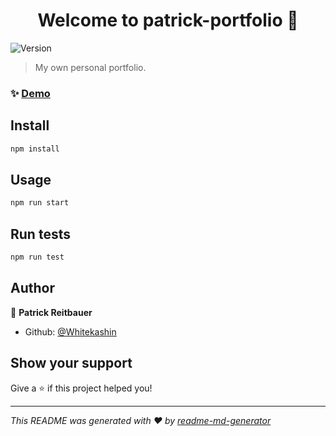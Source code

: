 <h1 align="center">Welcome to patrick-portfolio 👋</h1>
<p>
  <img alt="Version" src="https://img.shields.io/badge/version-0.1.0-blue.svg?cacheSeconds=2592000" />
</p>

> My own personal portfolio.

### ✨ [Demo](x)

## Install

```sh
npm install
```

## Usage

```sh
npm run start
```

## Run tests

```sh
npm run test
```

## Author

👤 **Patrick Reitbauer**

* Github: [@Whitekashin](https://github.com/Whitekashin)

## Show your support

Give a ⭐️ if this project helped you!

***
_This README was generated with ❤️ by [readme-md-generator](https://github.com/kefranabg/readme-md-generator)_
